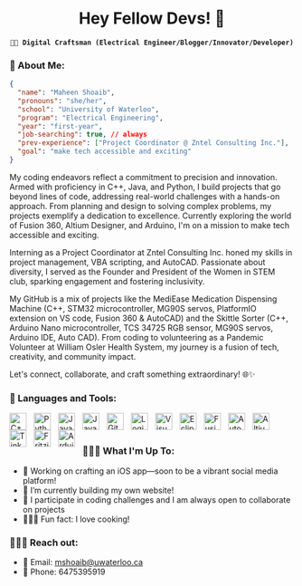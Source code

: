 <h1 align="center">Hey Fellow Devs! 👋</h1>

<p align="center"><strong><code>🌌💡 Digital Craftsman (Electrical Engineer/Blogger/Innovator/Developer)</code></strong></p>

### 🚀 About Me:
```json
{
  "name": "Maheen Shoaib",
  "pronouns": "she/her",
  "school": "University of Waterloo",
  "program": "Electrical Engineering",
  "year": "first-year",
  "job-searching": true, // always
  "prev-experience": ["Project Coordinator @ Zntel Consulting Inc."],
  "goal": "make tech accessible and exciting"
}
```
My coding endeavors reflect a commitment to precision and innovation. Armed with proficiency in C++, Java, and Python, I build projects that go beyond lines of code, addressing real-world challenges with a hands-on approach. From planning and design to solving complex problems, my projects exemplify a dedication to excellence. Currently exploring the world of Fusion 360, Altium Designer, and Arduino, I'm on a mission to make tech accessible and exciting.
<br />

Interning as a Project Coordinator at Zntel Consulting Inc. honed my skills in project management, VBA scripting, and AutoCAD. Passionate about diversity, I served as the Founder and President of the Women in STEM club, sparking engagement and fostering inclusivity.
<br />

My GitHub is a mix of projects like the MediEase Medication Dispensing Machine (C++, STM32 microcontroller, MG90S servos, PlatformIO extension on VS code, Fusion 360 & AutoCAD) and the Skittle Sorter (C++, Arduino Nano microcontroller, TCS 34725 RGB sensor, MG90S servos, Arduino IDE, Auto CAD). From coding to volunteering as a Pandemic Volunteer at William Osler Health System, my journey is a fusion of tech, creativity, and community impact.
<br />

Let's connect, collaborate, and craft something extraordinary! 🌐✨
<br />

### 🧰 Languages and Tools:
<img align="left" alt="C++" width="30px" style="padding-right:10px;" src="https://cdn.jsdelivr.net/gh/devicons/devicon/icons/cplusplus/cplusplus-line.svg" />
<img align="left" alt="Python" width="30px" style="padding-right:10px;" src="https://cdn.jsdelivr.net/gh/devicons/devicon/icons/python/python-plain.svg" />
<img align="left" alt="Java" width="30px" style="padding-right:10px;" src="https://cdn.jsdelivr.net/gh/devicons/devicon/icons/java/java-original.svg"/>
<img align="left" alt="JavaScript" width="30px" style="padding-right:10px;" src="https://cdn.jsdelivr.net/gh/devicons/devicon/icons/javascript/javascript-plain.svg" />
<img align="left" alt="GitHub" width="30px" style="padding-right:10px;" src="https://cdn.jsdelivr.net/gh/devicons/devicon/icons/github/github-original.svg" />
<img align="left" alt="Logisim" width="30px" style="padding-right:10px;" src="https://www.zwodnik.com/media/cache/76/8d/768db29f9bc33bdabac826fcfac3b240.png" />
<img align="left" alt="Visual Studio Code" width="30px" style="padding-right:10px;" src="https://code.visualstudio.com/assets/images/code-stable.png" />
<img align="left" alt="Eclipse" width="30px" style="padding-right:10px;" src="https://cdn.freebiesupply.com/logos/large/2x/eclipse-11-logo-png-transparent.png" />
<img align="left" alt="Fusion 360" width="30px" style="padding-right:10px;" src="https://www.dream3d.co.uk/wp-content/uploads/2017/10/Autodesk-Fusion-360-logo.png" />
<img align="left" alt="AutoCAD" width="30px" style="padding-right:10px;" src="https://logos-world.net/wp-content/uploads/2020/12/Autocad-Logo.png" />
<img align="left" alt="Altium Designer" width="30px" style="padding-right:10px;" src="https://assets.website-files.com/5cd19234373c953dced9a059/5ce4072d367ffb442822f2d3_Logo%20Altium%20Designer.png" />
<img align="left" alt="TinkerCAD" width="30px" style="padding-right:10px;" src="https://morseinstitute.org/wp-content/uploads/2017/12/logo-tinkercad-256.png" />
<img align="left" alt="Fritzing" width="30px" style="padding-right:10px;" src="https://cdn.sparkfun.com/assets/5/3/4/3/1/52b1e48a757b7f28448b4567.png" />
<img align="left" alt="Arduino IDE" width="30px" style="padding-right:10px;" src="https://logos-download.com/wp-content/uploads/2016/09/Arduino_logo.png" />
<br />
<br />

### 👩‍💻✨ What I'm Up To:
- 📱 Working on crafting an iOS app—soon to be a vibrant social media platform!
- 🌱 I’m currently building my own website!
- 👯 I participate in coding challenges and I am always open to collaborate on projects
- 🍔🥗🍜 Fun fact: I love cooking!

### 📧🤝🌐 Reach out:
- 📧 Email: mshoaib@uwaterloo.ca
- 📱 Phone: 6475395919
